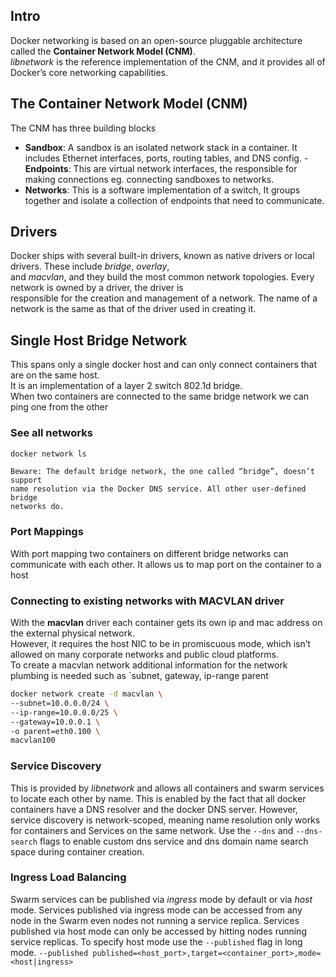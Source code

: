 
## Intro
Docker networking is based on an open-source pluggable architecture called the **Container Network Model (CNM)**.\
_libnetwork_ is the reference implementation of the CNM, and it provides all of Docker’s core networking capabilities.

## The Container Network Model (CNM)
The CNM has three building blocks
- **Sandbox**: A sandbox is an isolated network stack in a container. It includes Ethernet interfaces, ports, routing tables, and DNS config.
-**Endpoints**: This are virtual network interfaces, the responsible for making connections eg. connecting sandboxes to networks.
- **Networks**: This is a software implementation of a switch, It groups together and isolate a collection of endpoints that need to communicate.

## Drivers
Docker ships with several built-in drivers, known as native drivers or local drivers. These include _bridge_, _overlay_,\
and _macvlan_, and they build the most common network topologies. Every network is owned by a driver, the driver is\
responsible for the creation and management of a network. The name of a network is the same as that of the driver used in creating it.

## Single Host Bridge Network
This spans only a single docker host and can only connect containers that are on the same host.\
It is an implementation of a layer 2 switch 802.1d bridge.\
When two containers are connected to the same bridge network we can ping one from the other

### See all networks
```bash
docker network ls
```
```
Beware: The default bridge network, the one called “bridge”, doesn’t support
name resolution via the Docker DNS service. All other user-defined bridge
networks do.
```
### Port Mappings
With port mapping two containers on different bridge networks can communicate with each other. It allows us to map port
on the container to a host

### Connecting to existing networks with MACVLAN driver
With the **macvlan** driver each container gets its own ip and mac address on the external physical network.\
However, it requires the host NIC to be in promiscuous mode, which isn’t allowed on many corporate networks and public cloud platforms.\
To create a macvlan network additional information for the network plumbing is needed such as `subnet, gateway, ip-range parent
```bash
docker network create -d macvlan \
--subnet=10.0.0.0/24 \
--ip-range=10.0.0.0/25 \
--gateway=10.0.0.1 \
-o parent=eth0.100 \
macvlan100
```

### Service Discovery
This is provided by _libnetwork_ and allows all containers and swarm services to locate each other by name.
This is enabled by the fact that all docker containers have a DNS resolver and the docker DNS server.
However, service discovery is network-scoped, meaning name resolution only works for containers and Services on the same network.
Use the `--dns` and `--dns-search` flags to enable custom dns service and dns domain name search space during container creation.

### Ingress Load Balancing
Swarm services can be published via _ingress_ mode by default or via _host_ mode. Services published via ingress
mode can be accessed from any node in the Swarm even nodes not running a service replica. Services published via host
mode can only be accessed by hitting nodes running service replicas. To specify host mode use the `--published` flag in
long mode. `--published published=<host_port>,target=<container_port>,mode=<host|ingress>`

